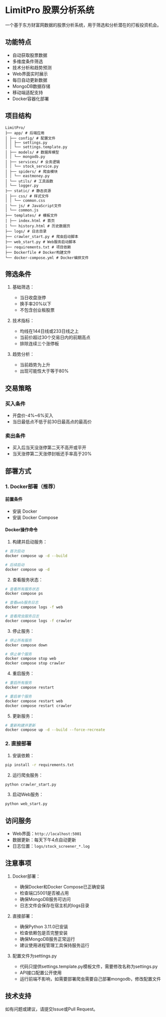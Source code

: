 # LimitPro 股票分析系统

一个基于东方财富网数据的股票分析系统，用于筛选和分析潜在的打板投资机会。


## 功能特点

- 自动获取股票数据
- 多维度条件筛选
- 技术分析和趋势预测
- Web界面实时展示
- 每日自动更新数据
- MongoDB数据存储
- 移动端适配支持
- Docker容器化部署

## 项目结构
```
LimitPro/
├── app/ # 后端应用
│ ├── config/ # 配置文件
│ │ ├── settings.py
│ │ └── settings.template.py
│ ├── models/ # 数据库模型
│ │ └── mongodb.py
│ ├── services/ # 业务逻辑
│ │ └── stock_service.py
│ ├── spiders/ # 爬虫模块
│ │ └── eastmoney.py
│ └── utils/ # 工具函数
│ └── logger.py
├── static/ # 静态资源
│ ├── css/ # 样式文件
│ │ └── common.css
│ └── js/ # JavaScript文件
│ └── common.js
├── templates/ # 模板文件
│ ├── index.html # 首页
│ └── history.html # 历史数据页
├── logs/ # 日志目录
├── crawler_start.py # 爬虫启动脚本
├── web_start.py # Web服务启动脚本
├── requirements.txt # 项目依赖
├── Dockerfile # Docker构建文件
└── docker-compose.yml # Docker编排文件
```


## 筛选条件

1. 基础筛选：
   - 当日收盘涨停
   - 换手率20%以下
   - 不包含创业板股票

2. 技术指标：
   - 均线在144日线或233日线之上
   - 当前价超过30个交易日内的前期高点
   - 排除连续三个涨停板

3. 趋势分析：
   - 当前趋势为上升
   - 出现可能性大于等于80%

## 交易策略

### 买入条件
- 开盘价-4%~6%买入
- 当日最低点不低于前30日最高点的最高价

### 卖出条件
- 买入后当天没涨停第二天不高开或平开
- 当天涨停第二天涨停封板还手率高于20%

## 部署方式

### 1. Docker部署（推荐）

#### 前置条件
- 安装 Docker
- 安装 Docker Compose

#### Docker操作命令

1. 构建并启动服务：
```bash
# 首次启动
docker compose up -d --build

# 后续启动
docker compose up -d
```

2. 查看服务状态：
```bash
# 查看所有服务状态
docker compose ps

# 查看web服务日志
docker compose logs -f web

# 查看爬虫服务日志
docker compose logs -f crawler
```

3. 停止服务：
```bash
# 停止所有服务
docker compose down

# 停止单个服务
docker compose stop web
docker compose stop crawler
```

4. 重启服务：
```bash
# 重启所有服务
docker compose restart

# 重启单个服务
docker compose restart web
docker compose restart crawler
```

5. 更新服务：
```bash
# 重新构建并更新
docker compose up -d --build --force-recreate
```

### 2. 直接部署

1. 安装依赖：
```bash
pip install -r requirements.txt
```

2. 运行爬虫服务：
```bash
python crawler_start.py
```

3. 启动Web服务：
```bash
python web_start.py
```

## 访问服务

- Web界面：`http://localhost:5001`
- 数据更新：每天下午4点自动更新
- 日志位置：`logs/stock_screener_*.log`

## 注意事项

1. Docker部署：
   - 确保Docker和Docker Compose已正确安装
   - 检查端口5001是否被占用
   - 确保MongoDB服务可访问
   - 日志文件会保存在宿主机的logs目录

2. 直接部署：
   - 确保Python 3.11.0已安装
   - 检查依赖包是否完整安装
   - 确保MongoDB服务正常运行
   - 建议使用进程管理工具保持服务运行

3. 配置文件为settings.py
   - 代码只提供settings.template.py模板文件，需要修改名称为settings.py
   - API接口配置公开使用
   - 运行前端不影响，如需要部署爬虫需要自己部署mongodb，修改配置文件

## 技术支持

如有问题或建议，请提交Issue或Pull Request。
